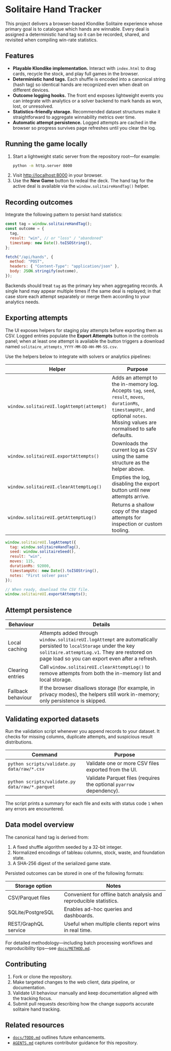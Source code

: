 # Solitaire Hand Tracker

This project delivers a browser-based Klondike Solitaire experience whose primary goal is to catalogue which hands are winnable. Every deal is assigned a deterministic hand tag so it can be recorded, shared, and revisited when compiling win-rate statistics.

## Features

- **Playable Klondike implementation.** Interact with `index.html` to drag cards, recycle the stock, and play full games in the browser.
- **Deterministic hand tags.** Each shuffle is encoded into a canonical string (hash tag) so identical hands are recognized even when dealt on different devices.
- **Outcome logging hooks.** The front end exposes lightweight events you can integrate with analytics or a solver backend to mark hands as won, lost, or unresolved.
- **Statistics-friendly storage.** Recommended dataset structures make it straightforward to aggregate winnability metrics over time.
- **Automatic attempt persistence.** Logged attempts are cached in the browser so progress survives page refreshes until you clear the log.

## Running the game locally

1. Start a lightweight static server from the repository root—for example:
   ```bash
   python -m http.server 8000
   ```
2. Visit [http://localhost:8000](http://localhost:8000) in your browser.
3. Use the **New Game** button to redeal the deck. The hand tag for the active deal is available via the `window.solitaireHandTag()` helper.

## Recording outcomes

Integrate the following pattern to persist hand statistics:

```javascript
const tag = window.solitaireHandTag();
const outcome = {
  tag,
  result: "win", // or "loss" / "abandoned"
  timestamp: new Date().toISOString(),
};

fetch("/api/hands", {
  method: "POST",
  headers: { "Content-Type": "application/json" },
  body: JSON.stringify(outcome),
});
```

Backends should treat `tag` as the primary key when aggregating records. A single hand may appear multiple times if the same deal is replayed; in that case store each attempt separately or merge them according to your analytics needs.

## Exporting attempts

The UI exposes helpers for staging play attempts before exporting them as CSV. Logged entries populate the **Export Attempts** button in the controls panel; when at least one attempt is available the button triggers a download named `solitaire_attempts_YYYY-MM-DD-HH-MM-SS.csv`.

Use the helpers below to integrate with solvers or analytics pipelines:

| Helper | Purpose |
| --- | --- |
| `window.solitaireUI.logAttempt(attempt)` | Adds an attempt to the in-memory log. Accepts `tag`, `seed`, `result`, `moves`, `durationMs`, `timestampUtc`, and optional `notes`. Missing values are normalised to safe defaults. |
| `window.solitaireUI.exportAttempts()` | Downloads the current log as CSV using the same structure as the helper above. |
| `window.solitaireUI.clearAttemptLog()` | Empties the log, disabling the export button until new attempts arrive. |
| `window.solitaireUI.getAttemptLog()` | Returns a shallow copy of the staged attempts for inspection or custom tooling. |

```javascript
window.solitaireUI.logAttempt({
  tag: window.solitaireHandTag(),
  seed: window.solitaireSeed(),
  result: "win",
  moves: 115,
  durationMs: 92000,
  timestampUtc: new Date().toISOString(),
  notes: "First solver pass"
});

// When ready, download the CSV file.
window.solitaireUI.exportAttempts();
```

## Attempt persistence

| Behaviour | Details |
| --- | --- |
| Local caching | Attempts added through `window.solitaireUI.logAttempt` are automatically persisted to `localStorage` under the key `solitaire.attemptLog.v1`. They are restored on page load so you can export even after a refresh. |
| Clearing entries | Call `window.solitaireUI.clearAttemptLog()` to remove attempts from both the in-memory list and local storage. |
| Fallback behaviour | If the browser disallows storage (for example, in privacy modes), the helpers still work in-memory; only persistence is skipped. |

## Validating exported datasets

Run the validation script whenever you append records to your dataset. It checks for missing columns, duplicate attempts, and suspicious result distributions.

| Command | Purpose |
| --- | --- |
| `python scripts/validate.py data/raw/*.csv` | Validate one or more CSV files exported from the UI. |
| `python scripts/validate.py data/raw/*.parquet` | Validate Parquet files (requires the optional `pyarrow` dependency). |

The script prints a summary for each file and exits with status code `1` when any errors are encountered.

## Data model overview

The canonical hand tag is derived from:

1. A fixed shuffle algorithm seeded by a 32-bit integer.
2. Normalized encodings of tableau columns, stock, waste, and foundation state.
3. A SHA-256 digest of the serialized game state.

Persisted outcomes can be stored in one of the following formats:

| Storage option | Notes |
| --- | --- |
| CSV/Parquet files | Convenient for offline batch analysis and reproducible statistics. |
| SQLite/PostgreSQL | Enables ad-hoc queries and dashboards. |
| REST/GraphQL service | Useful when multiple clients report wins in real time. |

For detailed methodology—including batch processing workflows and reproducibility tips—see [`docs/METHOD.md`](docs/METHOD.md).

## Contributing

1. Fork or clone the repository.
2. Make targeted changes to the web client, data pipeline, or documentation.
3. Validate UI behaviour manually and keep documentation aligned with the tracking focus.
4. Submit pull requests describing how the change supports accurate solitaire hand tracking.

## Related resources

- [`docs/TODO.md`](docs/TODO.md) outlines future enhancements.
- [`AGENTS.md`](AGENTS.md) captures contributor guidance for this repository.
